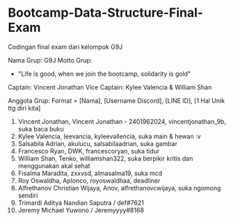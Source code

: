 # Bootcamp-Data-Structure-Final-Exam
Codingan final exam dari kelompok G9J

Nama Grup: G9J
Motto Grup:
- "Life is good, when we join the bootcamp, solidarity is gold"

Captain: Vincent Jonathan
Vice Captain: Kylee Valencia & William Shan

Anggota Grup:
Format = [Nama], [Username Discord], [LINE ID], [1 Hal Unik ttg diri kita]

1. Vincent Jonathan, Vincent Jonathan - 2401962024, vincentjonathan_9b, suka baca buku
2. Kylee Valencia, leevancia, kyleevallencia, suka main & hewan :v
3. Salsabila Adrian, akulucu, salsabilaadrian, suka gambar
4. Francesco Ryan, DWK, francescoryan, suka tidur
5. William Shan, Tenko, williamshan322, suka berpikir kritis dan menggunakan akal sehat
6. Fisalma Maradita, zxxvsd, almasalma19, suka mcd 
7. Roy Oswaldha, Aplonco, royoswaldhaa, deadliner
8. Alfrethanov Christian Wijaya, Anov, alfrethanovcwijaya, suka ngomong sendiri
9. Trimardi Aditya Nandian Saputra / def#7621
10. Jeremy Michael Yuwono / Jeremyyyy#8168
